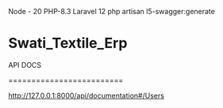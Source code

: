 Node - 20
PHP-8.3
Laravel 12
php artisan l5-swagger:generate
# Swati_Textile_Erp


API DOCS

========================= 

http://127.0.0.1:8000/api/documentation#/Users
